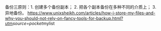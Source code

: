 备份三原则：1. 创建多个备份副本； 2. 把各个副本备份在多种不同的介质上； 3. 异地备份。   https://www.unixsheikh.com/articles/how-i-store-my-files-and-why-you-should-not-rely-on-fancy-tools-for-backup.html?utm<em>source=pocket</em>mylist 
